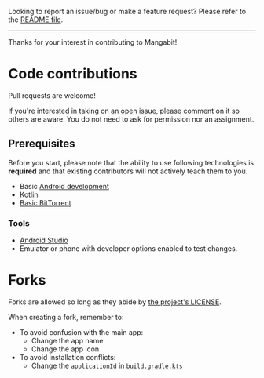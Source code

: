 Looking to report an issue/bug or make a feature request? Please refer to the [README file](https://github.com/eramoss/mangabit#issues-feature-requests-and-contributing).

---

Thanks for your interest in contributing to Mangabit!


# Code contributions

Pull requests are welcome!

If you're interested in taking on [an open issue](https://github.com/eramoss/mangabit/issues), please comment on it so others are aware.
You do not need to ask for permission nor an assignment.

## Prerequisites

Before you start, please note that the ability to use following technologies is **required** and that existing contributors will not actively teach them to you.

- Basic [Android development](https://developer.android.com/)
- [Kotlin](https://kotlinlang.org/)
- [Basic BitTorrent](https://www.bittorrent.org/beps/bep_0000.html)

### Tools

- [Android Studio](https://developer.android.com/studio)
- Emulator or phone with developer options enabled to test changes.


# Forks

Forks are allowed so long as they abide by [the project's LICENSE](https://github.com/eramoss/mangabit/blob/main/LICENSE).

When creating a fork, remember to:

- To avoid confusion with the main app:
    - Change the app name
    - Change the app icon
- To avoid installation conflicts:
    - Change the `applicationId` in [`build.gradle.kts`]()
